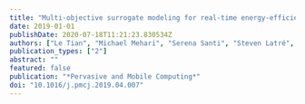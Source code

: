 ```yaml
---
title: "Multi-objective surrogate modeling for real-time energy-efficient station grouping in IEEE 802.11ah"
date: 2019-01-01
publishDate: 2020-07-18T11:21:23.830534Z
authors: ["Le Tian", "Michael Mehari", "Serena Santi", "Steven Latré", "Eli De Poorter", "Jeroen Famaey"]
publication_types: ["2"]
abstract: ""
featured: false
publication: "*Pervasive and Mobile Computing*"
doi: "10.1016/j.pmcj.2019.04.007"
---
```


